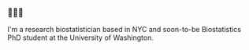 ### 👩🏼‍💻

I'm a research biostatistician based in NYC and soon-to-be Biostatistics PhD student at the University of Washington.

<!--
I'm interested in statistics education, improving applied medical research, and causal inference methodology.


**kathoffman/kathoffman** is a ✨ _special_ ✨ repository because its `README.md` (this file) appears on your GitHub profile.

Here are some ideas to get you started:

- 🔭 I’m currently working on ...
- 🌱 I’m currently learning ...
- 👯 I’m looking to collaborate on ...
- 🤔 I’m looking for help with ...
- 💬 Ask me about ...
- 📫 How to reach me: ...
- 😄 Pronouns: ...
- ⚡ Fun fact: ...
-->
